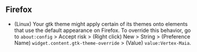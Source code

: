 ## Firefox

* (Linux) Your gtk theme might apply certain of its themes onto elements that use the default appearance 
on Firefox. To override this behavior, go to `about:config` > Accept risk > (Right click) New > String >
(Preference Name) `widget.content.gtk-theme-override` > (Value) `value:Vertex-Maia`.
